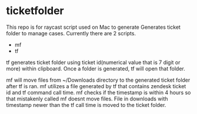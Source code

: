 # ticketfolder
This repo is for raycast script used on Mac to generate
Generates ticket folder to manage cases.
Currently there are 2 scripts.
- mf
- tf

tf generates ticket folder using ticket id(numerical value that is 7 digit or more) within clipboard.
Once a folder is generated, tf will open that folder.

mf will move files from ~/Downloads directory to the generated ticket folder after tf is ran.
mf utilizes a file generated by tf that contains zendesk ticket id and tf command call time.
mf checks if the timestamp is within 4 hours so that mistakenly called mf doesnt move files.
File in downloads with timestamp newer than the tf call time is moved to the ticket folder.
